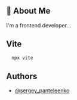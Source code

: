 ## 🚀 About Me
I'm a frontend developer...


## Vite



```bash
  npx vite
```


## Authors

- [@sergey_panteleenko](https://www.github.com/depst0r)
